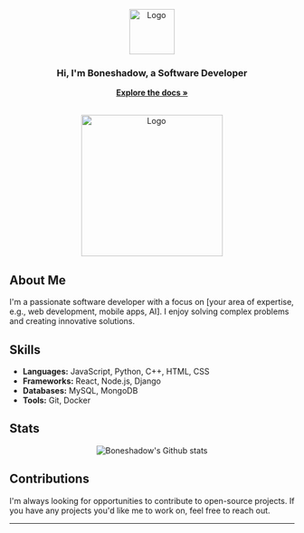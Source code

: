 <p align="center">
  <a href="https://github.com/Boneshadow">
    <img src="https://cdn.pixelbin.io/v2/dummy-cloudname/erase.bg(shadow:true)~t.resize(w:675)/__editor/__erase_bg/2024-2-1/png-clipart-shadow-the-hedgehog-sonic-free-riders-sonic-riders-the-crocodile-logo-shadow-mammal-animals.png?download=true" alt="Logo" width="80" height="80">
  </a>

  <h3 align="center">Hi, I'm Boneshadow, a Software Developer </h3>

  <p align="center">
    <a href="https://github.com/Boneshadow/Hi-I-m-Boneshadow./blob/main/README.md"><strong>Explore the docs »</strong></a>
    <br/>
    <br/>
  </p>
</p>

<p align="center">
  <img src="https://cdn.pixelbin.io/v2/dummy-cloudname/erase.bg(shadow:true)~t.resize(w:675)/__editor/__erase_bg/2024-2-1/png-clipart-shadow-the-hedgehog-sonic-free-riders-sonic-riders-the-crocodile-logo-shadow-mammal-animals.png?download=true" alt="Logo" width="250" height="250">
</p>

##  About Me

I'm a passionate software developer with a focus on [your area of expertise, e.g., web development, mobile apps, AI]. I enjoy solving complex problems and creating innovative solutions.

##  Skills

* **Languages:** JavaScript, Python, C++, HTML, CSS
* **Frameworks:** React, Node.js, Django
* **Databases:** MySQL, MongoDB
* **Tools:** Git, Docker

##  Stats

<p align="center">
  <img src="https://github-readme-stats.vercel.app/api?username=Boneshadow&show_icons=true&theme=tokyonight" alt="Boneshadow's Github stats"/>
</p>

##  Contributions

I'm always looking for opportunities to contribute to open-source projects. If you have any projects you'd like me to work on, feel free to reach out.

---

<p align="center">
